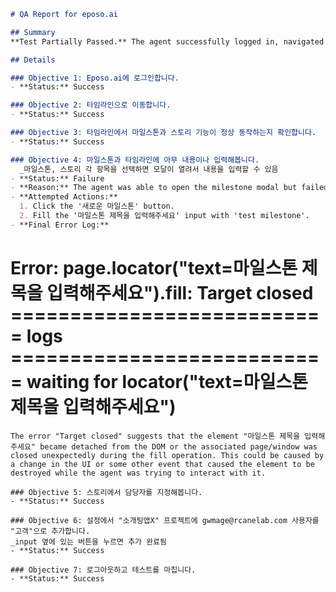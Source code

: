 ```markdown
# QA Report for eposo.ai

## Summary
**Test Partially Passed.** The agent successfully logged in, navigated to the timeline, interacted with milestones and stories, and added a user to the project. However, adding content to the milestone failed.

## Details

### Objective 1: Eposo.ai에 로그인합니다.
- **Status:** Success

### Objective 2: 타임라인으로 이동합니다.
- **Status:** Success

### Objective 3: 타임라인에서 마일스톤과 스토리 기능이 정상 동작하는지 확인합니다.
- **Status:** Success

### Objective 4: 마일스톤과 타임라인에 아무 내용이나 입력해봅니다.
  _마일스톤, 스토리 각 항목을 선택하면 모달이 열려서 내용을 입력할 수 있음
- **Status:** Failure
- **Reason:** The agent was able to open the milestone modal but failed to input text into the modal.
- **Attempted Actions:**
  1. Click the '새로운 마일스톤' button.
  2. Fill the '마일스톤 제목을 입력해주세요' input with 'test milestone'.
- **Final Error Log:**
  ```
  Error: page.locator("text=마일스톤 제목을 입력해주세요").fill: Target closed
  =========================== logs ===========================
  waiting for locator("text=마일스톤 제목을 입력해주세요")
  ============================================================
  ```
  The error "Target closed" suggests that the element "마일스톤 제목을 입력해주세요" became detached from the DOM or the associated page/window was closed unexpectedly during the fill operation. This could be caused by a change in the UI or some other event that caused the element to be destroyed while the agent was trying to interact with it.

### Objective 5: 스토리에서 담당자를 지정해봅니다.
- **Status:** Success

### Objective 6: 설정에서 "소개팅앱X" 프로젝트에 gwmage@rcanelab.com 사용자를 "고객"으로 추가합니다.
 _input 옆에 있는 버튼을 누르면 추가 완료됨
- **Status:** Success

### Objective 7: 로그아웃하고 테스트를 마칩니다.
- **Status:** Success
```